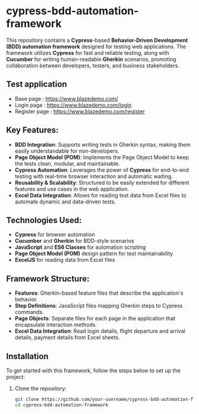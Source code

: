 # cypress-bdd-automation-framework

This repository contains a **Cypress**-based **Behavior-Driven Development (BDD) automation framework** designed for testing web applications. The framework utilizes **Cypress** for fast and reliable testing, along with **Cucumber** for writing human-readable **Gherkin** scenarios, promoting collaboration between developers, testers, and business stakeholders.

## Test application

- Base page : https://www.blazedemo.com/
- Login page : https://www.blazedemo.com/login
- Register page : https://www.blazedemo.com/register

## Key Features:

- **BDD Integration**: Supports writing tests in Gherkin syntax, making them easily understandable for non-developers.
- **Page Object Model (POM)**: Implements the Page Object Model to keep the tests clean, modular, and maintainable.
- **Cypress Automation**: Leverages the power of **Cypress** for end-to-end testing with real-time browser interaction and automatic waiting.
- **Reusability & Scalability**: Structured to be easily extended for different features and use cases in the web application.
- **Excel Data Integration**: Allows for reading test data from Excel files to automate dynamic and data-driven tests.

## Technologies Used:

- **Cypress** for browser automation
- **Cucumber** and **Gherkin** for BDD-style scenarios
- **JavaScript** and **ES6 Classes** for automation scripting
- **Page Object Model (POM)** design pattern for test maintainability
- **ExcelJS** for reading data from Excel files

## Framework Structure:

- **Features**: Gherkin-based feature files that describe the application's behavior.
- **Step Definitions**: JavaScript files mapping Gherkin steps to Cypress commands.
- **Page Objects**: Separate files for each page in the application that encapsulate interaction methods.
- **Excel Data Integration**: Read login details, flight departure and arrival details, payment details from Excel sheets.

## Installation

To get started with this framework, follow the steps below to set up the project:

1. Clone the repository:

   ```bash
   git clone https://github.com/your-username/cypress-bdd-automation-framework.git
   cd cypress-bdd-automation-framework
   ```
